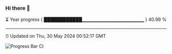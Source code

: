 ### Hi there 👋

⏳ Year progress { ████████████▁▁▁▁▁▁▁▁▁▁▁▁▁▁▁▁▁▁ } 40.99 %

---

⏰ Updated on Thu, 30 May 2024 00:52:17 GMT

![Progress Bar CI](https://github.com/liununu/liununu/workflows/Progress%20Bar%20CI/badge.svg)
